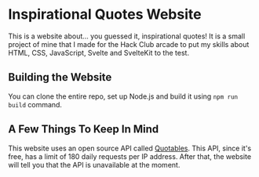 # Inspirational Quotes Website
This is a website about... you guessed it, inspirational quotes!
It is a small project of mine that I made for the Hack Club arcade to put my skills about HTML, CSS, JavaScript, Svelte and SvelteKit to the test.

## Building the Website
You can clone the entire repo, set up Node.js and build it using ``npm run build`` command.

## A Few Things To Keep In Mind
This website uses an open source API called [Quotables](docs.quotable.io). This API, since it's free, has a limit of 180 daily requests per IP address. After that, the website will tell you that the API is unavailable at the moment.
